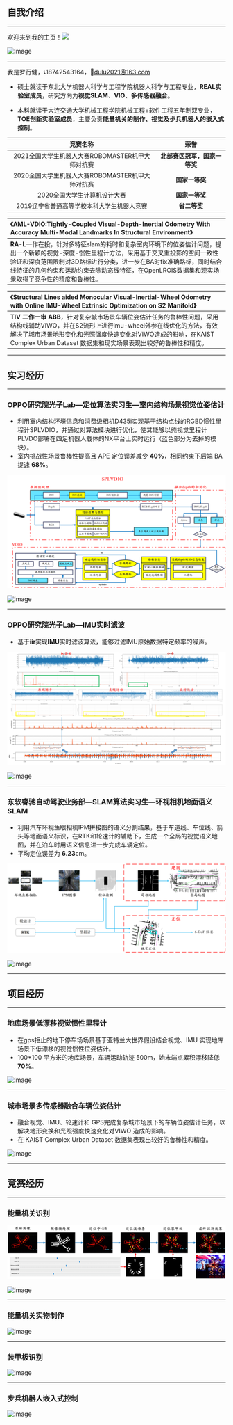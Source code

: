 ## 自我介绍 

------

欢迎来到我的主页！<img src="https://raw.githubusercontent.com/MartinHeinz/MartinHeinz/master/wave.gif" width="30px">

![image](https://github.com/REAL-LXJ/REAL-LXJ/blob/main/picture/中央台.gif)

------

我是罗行健，📞18742543164，📧dulu2021@163.com

- 硕士就读于东北大学机器人科学与工程学院机器人科学与工程专业，**REAL实验室成员**，研究方向为**视觉SLAM**、**VIO**、**多传感器融合**。

- 本科就读于大连交通大学机械工程学院机械工程+软件工程五年制双专业，**TOE创新实验室成员**，主要负责**能量机关的制作、视觉及步兵机器人的嵌入式控制**。


|                     竞赛名称                     |             荣誉             |
| :----------------------------------------------: | :--------------------------: |
| 2021全国大学生机器人大赛ROBOMASTER机甲大师对抗赛 | **北部赛区冠军，国家一等奖** |
| 2020全国大学生机器人大赛ROBOMASTER机甲大师对抗赛 |        **国家一等奖**        |
|           2020全国大学生计算机设计大赛           |        **国家一等奖**        |
|    2019辽宁省普通高等学校本科大学生机器人竞赛    |         **省二等奖**         |

| 《**AML-VDIO**:Tightly-Coupled Visual-Depth-Inertial Odometry With Accuracy Multi-Modal Landmarks In Structural Environment》 |
| :----------------------------------------------------------- |
| **RA-L**一作在投，针对多特征slam的耗时和复杂室内环境下的位姿估计问题，提出一个新颖的视觉-深度-惯性里程计方法，采用基于交叉重投影的空间一致性验证和深度范围限制对3D路标进行分类，进一步在BA时fix准确路标，同时结合线特征的几何约束和运动约束去除动态线特征，在OpenLROIS数据集和现实场景取得了竞争性的精度和鲁棒性。 |

| 《Structural Lines aided Monocular Visual-Inertial-Wheel Odometry with Online IMU-Wheel Extrinsic Optimization on S2 Manifold》 |
| :----------------------------------------------------------- |
| **TIV** **二作一审** **ABB**，针对复杂城市场景车辆位姿估计任务的鲁棒性问题，采用结构线辅助VIWO，并在S2流形上进行imu-wheel外参在线优化的方法，有效解决了城市场景地形变化和光照强度快速变化对VIWO造成的影响，在KAIST Complex Urban Dataset 数据集和现实场景表现出较好的鲁棒性和精度。 |

------

## **实习经历**

------

### **OPPO研究院光子Lab—定位算法实习生—室内结构场景视觉位姿估计** 

- 利用室内结构环境信息和消费级相机D435i实现基于结构点线的RGBD惯性里程计SPLVDIO，并通过对算法模块进行优化，使其能够以纯视觉里程计PLVDO部署在四足机器人载体的NX平台上实时运行（蓝色部分为去掉的模块）。
- 室内挑战性场景鲁棒性提高且 APE 定位误差减少 **40%**，相同约束下后端 BA 提速 **68%**。


![image](https://github.com/REAL-LXJ/REAL-LXJ/blob/main/picture/系统框架_CN.png)

![image](https://github.com/REAL-LXJ/REAL-LXJ/blob/main/picture/市场.gif)

------

### OPPO研究院光子Lab—IMU实时滤波

- 基于**iir**实现**IMU**实时滤波算法，能够过滤IMU原始数据特定频率的噪声。


![image](https://github.com/REAL-LXJ/REAL-LXJ/blob/main/picture/四足机器人imu分析.png)

![image](https://github.com/REAL-LXJ/REAL-LXJ/blob/main/picture/imu滤波.gif)

------

### 东软睿驰自动驾驶业务部—SLAM算法实习生—环视相机地面语义SLAM

- 利用汽车环视鱼眼相机IPM拼接图的语义分割结果，基于车道线、车位线、箭头等地面语义标识，在RTK和轮速计的辅助下，生成一个全局的视觉语义地图，并在泊车时用语义信息进一步完成车辆定位。
- 平均定位误差为 **6.23**cm。


![image](https://github.com/REAL-LXJ/REAL-LXJ/blob/main/picture/IPM_SLAM.png)

![image](https://github.com/REAL-LXJ/REAL-LXJ/blob/main/picture/东软IPM_SLAM.gif)

------

## **项目经历**

------

### 地库场景低漂移视觉惯性里程计

- 在gps拒止的地下停车场场景基于亚特兰大世界假设结合视觉、IMU 实现地库场景下低漂移的视觉惯性位姿估计。
- 100*100 平方米的地库场景，车辆运动轨迹 500m，始末端点累积漂移降低 **70%**。

![image](https://github.com/REAL-LXJ/REAL-LXJ/blob/main/picture/东软地下停车场.gif)

------

### 城市场景多传感器融合车辆位姿估计

- 融合视觉、IMU、轮速计和 GPS完成复杂城市场景下的车辆位姿估计任务，以解决地形变换和光照强度快速变化对VIWO 造成的影响。
- 在 KAIST Complex Urban Dataset 数据集表现出较好的鲁棒性和精度。

![image](https://github.com/REAL-LXJ/REAL-LXJ/blob/main/picture/VIWO.gif)

------

## **竞赛经历**

------

### 能量机关识别

![image](https://github.com/REAL-LXJ/REAL-LXJ/blob/main/picture/能量机关.png)

![image](https://github.com/REAL-LXJ/REAL-LXJ/blob/main/picture/能量机关识别1.gif)

------

### 能量机关实物制作

![image](https://github.com/REAL-LXJ/REAL-LXJ/blob/main/picture/能量机关.gif)

------

### 装甲板识别

![image](https://github.com/REAL-LXJ/REAL-LXJ/blob/main/picture/装甲板识别1.gif)

------

### 步兵机器人嵌入式控制

![image](https://github.com/REAL-LXJ/REAL-LXJ/blob/main/picture/机器人.gif)
